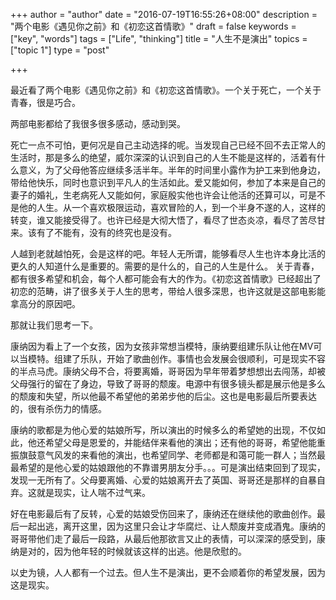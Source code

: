 +++
author = "author"
date = "2016-07-19T16:55:26+08:00"
description = "两个电影《遇见你之前》和《初恋这首情歌》"
draft = false
keywords = ["key", "words"]
tags = ["Life", "thinking"]
title = "人生不是演出"
topics = ["topic 1"]
type = "post"

+++

最近看了两个电影《遇见你之前》和《初恋这首情歌》。一个关于死亡，一个关于青春，很是巧合。

两部电影都给了我很多很多感动，感动到哭。

死亡一点不可怕，更何况是自己主动选择的呢。当发现自己已经不回不去正常人的生活时，那是多么的绝望，威尔深深的认识到自己的人生不能是这样的，活着有什么意义，为了父母他答应继续多活半年。半年的时间里小露作为护工来到他身边，带给他快乐，同时也意识到平凡人的生活如此。爱又能如何，参加了本来是自己的妻子的婚礼，生老病死人又能如何，家庭殷实他也许会让他活的还算可以，可是不是他的人生。从一个喜欢极限运动，喜欢冒险的人，到一个半身不遂的人，这样的转变，谁又能接受得了。也许已经是大彻大悟了，看尽了世态炎凉，看尽了苦尽甘来。该有了不能有，没有的终究也是没有。

人越到老就越怕死，会是这样的吧。年轻人无所谓，能够看尽人生也许本身比活的更久的人知道什么是重要的。需要的是什么的，自己的人生是什么。
关于青春，都有很多希望和机会，每个人都可能会有大的作为。《初恋这首情歌》已经超出了初恋的范畴，讲了很多关于人生的思考，带给人很多深思，也许这就是这部电影能拿高分的原因吧。

那就让我们思考一下。

康纳因为看上了一个女孩，因为女孩非常想当模特，康纳要组建乐队让他在MV可以当模特。组建了乐队，开始了歌曲创作。事情也会发展会很顺利，可是现实不容的半点马虎。康纳父母不合，将要离婚，哥哥因为早年带着梦想想出去闯荡，却被父母强行的留在了身边，导致了哥哥的颓废。电源中有很多镜头都是展示他是多么的颓废和失望，所以他最不希望他的弟弟步他的后尘。这也是电影最后所要表达的，很有杀伤力的情感。

康纳的歌都是为他心爱的姑娘所写，所以演出的时候多么的希望她的出现，不仅如此，他还希望父母是恩爱的，并能结伴来看他的演出；还有他的哥哥，希望他能重振旗鼓意气风发的来看他的演出，也希望同学、老师都是和蔼可能一群人；当然最最希望的是他心爱的姑娘跟他的不靠谱男朋友分手。。。可是演出结束回到了现实，发现一无所有了。父母要离婚、心爱的姑娘离开去了英国、哥哥还是那样的自暴自弃。这就是现实，让人喘不过气来。

好在电影最后有了反转，心爱的姑娘受伤回来了，康纳还在继续他的歌曲创作。最后一起出逃，离开这里，因为这里只会让才华腐烂、让人颓废并变成酒鬼。康纳的哥哥带他们走了最后一段路，从最后他那欲言又止的表情，可以深深的感受到，康纳是对的，因为他年轻的时候就该这样的出逃。他是欣慰的。

以史为镜，人人都有一个过去。但人生不是演出，更不会顺着你的希望发展，因为这是现实。
